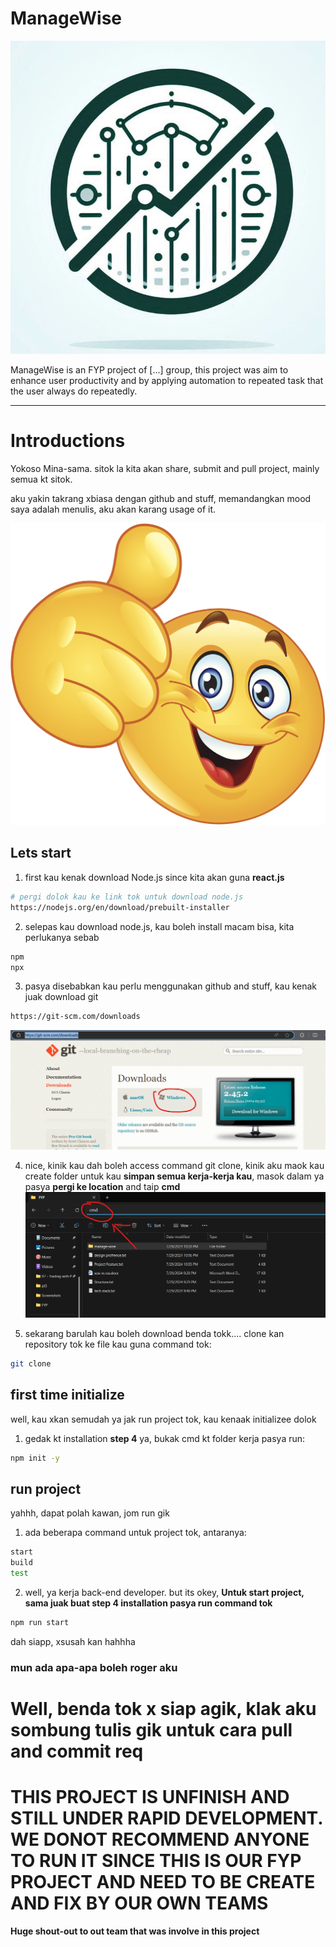 # ManageWise

![Project Logo](git-image/ManageWise.jpg)

ManageWise is an FYP project of [...] group, this project was aim to enhance user productivity and by applying automation to repeated task that the user always do repeatedly. 

---

# Introductions

Yokoso Mina-sama. sitok la kita akan share, submit and pull project, mainly semua kt sitok.

aku yakin takrang xbiasa dengan github and stuff, memandangkan mood saya adalah menulis, aku akan karang usage of it.

![Nice Face](git-image/nice.png)

## Lets start

1. first kau kenak download Node.js since kita akan guna **react.js**
```sh
# pergi dolok kau ke link tok untuk download node.js
https://nodejs.org/en/download/prebuilt-installer
```

2. selepas kau download node.js, kau boleh install macam bisa, kita perlukanya sebab
```sh
npm
npx
```

3. pasya disebabkan kau perlu menggunakan github and stuff, kau kenak juak download git
```sh
https://git-scm.com/downloads
```
![kat sitok](git-image/dgit.png)

4. nice, kinik kau dah boleh access command git clone, kinik aku maok kau create folder untuk kau **simpan semua kerja-kerja kau**, masok dalam ya pasya **pergi ke location** and taip **cmd**
![bukak command line](git-image/cmd.png)

5. sekarang barulah kau boleh download benda tokk.... clone kan repository tok ke file kau guna command tok:
```sh
git clone 
```

## first time initialize 

well, kau xkan semudah ya jak run project tok, kau kenaak initializee dolok

1. gedak kt installation **step 4** ya, bukak cmd kt folder kerja pasya run:
```sh
npm init -y
```

## run project

yahhh, dapat polah kawan, jom run gik

1. ada beberapa command untuk project tok, antaranya:
```sh
start
build
test
```

2. well, ya kerja back-end developer. but its okey, **Untuk start project, sama juak buat step 4 installation pasya run command tok**
```sh
npm run start
```

dah siapp, xsusah kan hahhha

### mun ada apa-apa boleh roger aku


# Well, benda tok x siap agik, klak aku sombung tulis gik untuk cara pull and commit req

# THIS PROJECT IS UNFINISH AND STILL UNDER RAPID DEVELOPMENT. WE DONOT RECOMMEND ANYONE TO RUN IT SINCE THIS IS OUR FYP PROJECT AND NEED TO BE CREATE AND FIX BY OUR OWN TEAMS

**Huge shout-out to out team that was involve in this project**